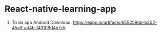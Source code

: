 # React-native-learning-app

1. To do app 
  Android Download: https://expo.io/artifacts/6552596b-b302-45a3-ad4b-f43109d4d7c5
